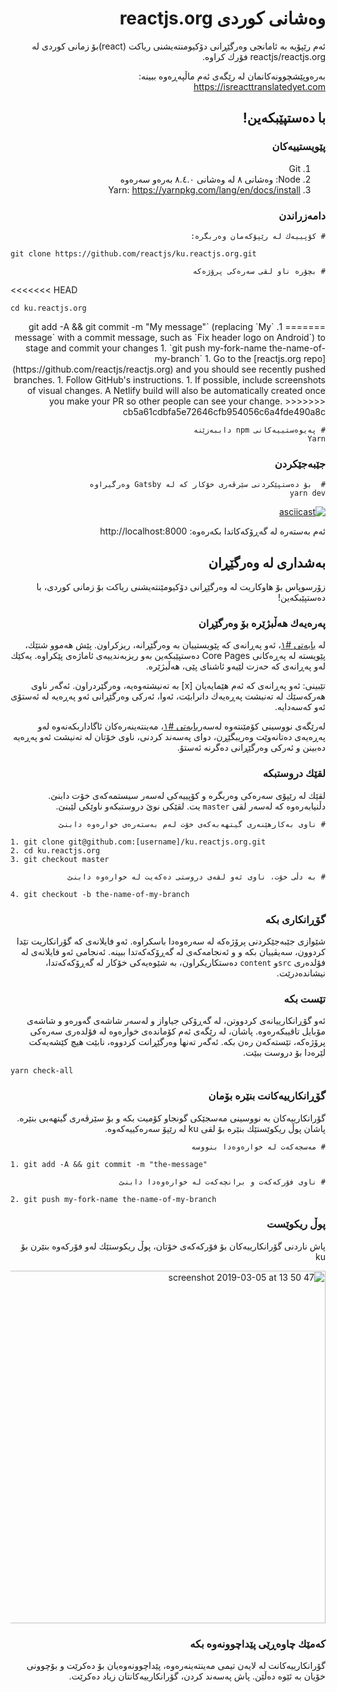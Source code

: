 
<div dir="rtl">


# وه‌شانی كوردی reactjs.org

ئه‌م رێپۆیه‌ به‌ ئامانجی وه‌رگێڕانی دۆكیومنته‌یشنی ریاكت  (react)بۆ زمانی كوردی له‌ reactjs/reactjs.org فۆرك كراوه‌.

به‌ره‌وپێشچوونه‌كانمان له‌ رێگه‌ی ئه‌م ماڵپه‌ڕه‌وه‌ ببینه‌: https://isreacttranslatedyet.com


## با ده‌ستپێبكه‌ین!

### پێویستییه‌كان


1. Git 
2. Node: وه‌شانی ٨ له‌ وه‌شانی ٨.٤.٠ به‌ره‌و سه‌ره‌وه‌
3. Yarn: https://yarnpkg.com/lang/en/docs/install


### دامه‌زراندن

```
# كۆپییه‌ك له‌ رێپۆكه‌مان وه‌ربگره‌:
```

<div dir="ltr">

```
git clone https://github.com/reactjs/ku.reactjs.org.git
```

</div>

```
# بچۆره‌ ناو لقی سه‌ره‌كی پرۆژه‌كه‌
```

<div dir="ltr">

<<<<<<< HEAD
```
cd ku.reactjs.org
```
</div>
=======
1. `git add -A && git commit -m "My message"` (replacing `My message` with a commit message, such as `Fix header logo on Android`) to stage and commit your changes
1. `git push my-fork-name the-name-of-my-branch`
1. Go to the [reactjs.org repo](https://github.com/reactjs/reactjs.org) and you should see recently pushed branches.
1. Follow GitHub's instructions.
1. If possible, include screenshots of visual changes. A Netlify build will also be automatically created once you make your PR so other people can see your change.
>>>>>>> cb5a61cdbfa5e72646cfb954056c6a4fde490a8c

```
# په‌یوه‌ستییه‌كانی npm داببه‌زێنه‌
Yarn
```
 
### جێبه‌جێكردن

```
#  بۆ ده‌ستپێكردنی سێرڤه‌ری خۆكار كه‌ له‌ Gatsby وه‌رگیراوه‌
yarn dev
```
[![asciicast](https://asciinema.org/a/231801.svg)](https://asciinema.org/a/231801)

ئه‌م به‌سته‌ره‌ له‌ گه‌ڕۆكه‌كاتدا بكه‌ره‌وه‌:
http://localhost:8000


## به‌شداری له‌ وه‌رگێڕان

زۆرسوپاس بۆ هاوكاریت له‌ وه‌رگێڕانی دۆكیومێنته‌یشنی ریاكت بۆ زمانی كوردی، با ده‌ستپێبكه‌ین!

### په‌ره‌یه‌ك هه‌ڵبژێره‌ بۆ وه‌رگێڕان

له‌ [بابه‌تی #١]( https://github.com/reactjs/ku.reactjs.org/issues/1)، ئه‌و په‌ڕانه‌ی كه‌ پێویستییان به‌ وه‌رگێڕانه‌، ریزكراون. پێش هه‌موو شتێك، پێویسته‌ له‌ په‌ڕه‌كانی Core Pages ده‌ستپێبكه‌ین به‌و ریزبه‌ندییه‌ی ئاماژه‌ی پێكراوه‌. یه‌كێك له‌و په‌ڕانه‌ی كه‌ حه‌زت لێیه‌و ئاشنای پێی، هه‌ڵبژێره‌.

تێبینی: ئه‌و په‌ڕانه‌ی كه‌ ئه‌م هێمایه‌یان [x] به‌ ته‌نیشته‌وه‌یه‌، وه‌رگێردراون. ئه‌گه‌ر ناوی هه‌ركه‌سێك له‌ ته‌نیشت په‌ڕه‌یه‌ك دانرابێت، ئه‌وا، ئه‌ركی وه‌رگێڕانی ئه‌و په‌ڕه‌یه‌ له‌ ئه‌ستۆی ئه‌و كه‌سه‌دایه‌.

له‌رێگه‌ی نووسینی كۆمێنته‌وه‌ له‌سه‌ر[بابه‌تی #١]( https://github.com/reactjs/ku.reactjs.org/issues/1)، مه‌ینته‌ینه‌ره‌كان ئاگاداربكه‌نه‌وه‌ له‌و په‌ڕه‌یه‌ی ده‌تانه‌وێت وه‌ریبگێڕن، دوای په‌سه‌ند كردنی، ناوی خۆتان له‌ ته‌نیشت ئه‌و په‌ڕه‌یه‌ ده‌بینن و ئه‌ركی وه‌رگێڕانی ده‌گرنه‌ ئه‌ستۆ.

### لقێك دروستبكه‌

لقێك له‌ رێپۆی سه‌ره‌كی وه‌ربگره‌ و كۆپییه‌كی له‌سه‌ر سیستمه‌كه‌ی خۆت دابنێ. دڵنیابه‌ره‌وه‌ كه‌ له‌سه‌ر لقی `master` یت. لقێكی نوێ دروستبكه‌و ناوێكی لێبنێ.

```
# ناوی به‌كارهێنه‌ری گیتهه‌به‌كه‌ی خۆت له‌م به‌سته‌ره‌ی خواره‌وه‌ دابنێ
```
<div dir="ltr">

```
1. git clone git@github.com:[username]/ku.reactjs.org.git
2. cd ku.reactjs.org
3. git checkout master
```

</div>

```
# به‌ دڵی خۆت، ناوی ئه‌و لقه‌ی دروستی ده‌كه‌یت له‌ خواره‌وه‌ دابنێ
```

<div dir="ltr">

```
4. git checkout -b the-name-of-my-branch
```

</div>

### گۆڕانكاری بكه‌

شێوازی جێبه‌جێكردنی پرۆژه‌كه‌ له‌ سه‌ره‌وه‌دا باسكراوه‌. ئه‌و فایلانه‌ی كه‌ گۆرانكاریت تێدا كردوون، سه‌یڤییان بكه‌ و و ئه‌نجامه‌كه‌ی له‌ گه‌ڕۆكه‌كه‌تدا ببینه‌.  ئه‌نجامی ئه‌و فایلانه‌ی له‌ فۆلده‌ری  `src`و `content` ده‌ستكاریكراون، به‌ شێوه‌یه‌كی خۆكار له‌ گه‌ڕۆكه‌كه‌تدا، نیشانده‌درێت. 


### تێست بكه‌

ئه‌و گۆڕانكارییانه‌ی كردووتن، له‌ گه‌ڕۆكی جیاواز و له‌سه‌ر شاشه‌ی گه‌وره‌و و شاشه‌ی مۆبایل تاقیبكه‌ره‌وه‌. پاشان، له‌ رێگه‌ی ئه‌م كۆمانده‌ی خواره‌وه‌ له‌ فۆلده‌ری سه‌ره‌كی پرۆژه‌كه‌، تێسته‌كه‌ن ره‌ن بكه‌. ئه‌گه‌ر ته‌نها وه‌رگێڕانت كردووه‌، نابێت هیچ كێشه‌یه‌كت لێره‌دا بۆ دروست ببێت.

<div dir="ltr">

```
yarn check-all
```

</div>

### گۆڕانكارییه‌كانت بنێره‌ بۆمان

گۆرانكارییه‌كان به‌ نووسینی مه‌سجێكی گونجاو كۆمیت بكه و بۆ سێرڤه‌ری گیتهه‌بی بنێره‌. پاشان پوڵ ریكوێستێك بنێره‌ بۆ لقی ku له‌ رێپۆ سه‌ره‌كییه‌كه‌وه‌. 

```
# مه‌سجه‌كه‌ت له‌ خواره‌وه‌دا بنووسه 
```

<div dir="ltr">

```
1. git add -A && git commit -m "the-message" 
```
</div>

```
# ناوی فۆركه‌كه‌ت و برانچه‌كه‌ت له‌ خواره‌وه‌دا دابنێ
```

<div dir="ltr">

```
2. git push my-fork-name the-name-of-my-branch
```
</div>

### پوڵ ریكوێست

پاش ناردنی گۆرانكارییه‌كان بۆ فۆركه‌كه‌ی خۆتان، پوڵ ریكوستێك له‌و فۆركه‌وه‌ بنێرن بۆ ku

<img width="564" alt="screenshot 2019-03-05 at 13 50 47" src="https://user-images.githubusercontent.com/408568/53810062-02e3e700-3f4e-11e9-82cb-bd986d8b8c69.png">


### كه‌مێك چاوه‌ڕێی پێداچوونه‌وه‌ بكه‌

گۆرانكارییه‌كانت له‌ لایه‌ن تیمی مه‌ینته‌ینه‌ره‌وه‌، پێداچوونه‌وه‌یان بۆ ده‌كرێت و بۆچوونی خۆیان به‌ ئێوه‌ ده‌ڵێن. پاش په‌سه‌ند كردن، گۆرانكارییه‌كانتان زیاد ده‌كرێت. 

</div>